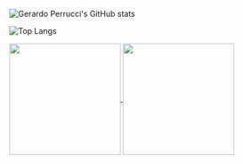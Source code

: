 

![Gerardo Perrucci's GitHub stats](https://github-readme-stats.vercel.app/api?username=centrodph&show=reviews,discussions_started,discussions_answered,prs_merged,prs_merged_percentage)



![Top Langs](https://github-readme-stats.vercel.app/api/top-langs/?username=centrodph&langs_count=8)



<a href="https://github.com/centrodph/github-readme-stats">
  <img height=200 align="center" src="https://github-readme-stats.vercel.app/api?username=centrodph" />
</a>
<a href="https://github.com/centrodph/convoychat">
  <img height=200 align="center" src="https://github-readme-stats.vercel.app/api/top-langs?username=centrodph&layout=compact&langs_count=8&card_width=320" />
</a>

